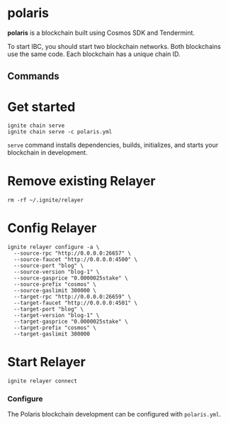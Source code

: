 # polaris

**polaris** is a blockchain built using Cosmos SDK and Tendermint.

To start IBC, you should start two blockchain networks. Both blockchains use the same code. Each blockchain has a unique
chain ID.

## Commands

# Get started

```
ignite chain serve 
ignite chain serve -c polaris.yml
```

`serve` command installs dependencies, builds, initializes, and starts your blockchain in development.

# Remove existing Relayer

```
rm -rf ~/.ignite/relayer
```

# Config Relayer

```
ignite relayer configure -a \
  --source-rpc "http://0.0.0.0:26657" \
  --source-faucet "http://0.0.0.0:4500" \
  --source-port "blog" \
  --source-version "blog-1" \
  --source-gasprice "0.0000025stake" \
  --source-prefix "cosmos" \
  --source-gaslimit 300000 \
  --target-rpc "http://0.0.0.0:26659" \
  --target-faucet "http://0.0.0.0:4501" \
  --target-port "blog" \
  --target-version "blog-1" \
  --target-gasprice "0.0000025stake" \
  --target-prefix "cosmos" \
  --target-gaslimit 300000
```

# Start Relayer

```
ignite relayer connect
```

### Configure

The Polaris blockchain development can be configured with `polaris.yml`.



